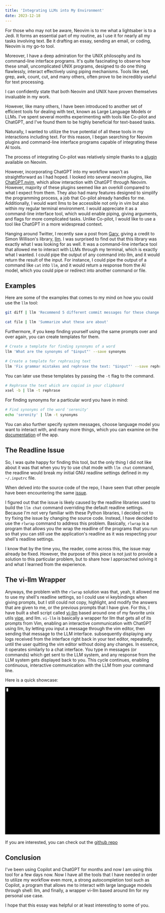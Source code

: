 ```yaml
---
title: 'Integrating LLMs into My Environment'
date: 2023-12-18
---
```


For those who may not be aware, Neovim is to me what a lightsaber is to a Jedi.
It forms an essential part of my routine, as I use it for nearly all my tasks
involving text. Be it drafting an essay, sending an email, or coding, Neovim is
my go-to tool.

Moreover, I have a deep admiration for the UNIX philosophy and its command-line
interface programs. It's quite fascinating to observe how these small,
uncomplicated UNIX programs, designed to do one thing flawlessly, interact
effectively using piping mechanisms. Tools like sed, grep, awk, count, cut, and
many others, often prove to be incredibly useful for text processing.

I can confidently state that both Neovim and UNIX have proven themselves
invaluable in my work.

However, like many others, I have been introduced to another set of efficient
tools for dealing with text, known as Large Language Models or LLMs. I've spent
several months experimenting with tools like Co-pilot and ChatGPT, and I've
found them to be highly beneficial for text-based tasks.

Naturally, I wanted to utilize the true potential of all these tools in my
interactions including text. For this reason, I began searching for Neovim plugins
and command-line interface programs capable of integrating these AI tools.

The process of integrating Co-pilot was relatively simple thanks to a
[plugin](https://github.com/github/copilot.vim) available on Neovim.

However, incorporating ChatGPT into my workflow wasn't as straightforward as I
had hoped. I looked into several neovim plugins, like
[ChatGPT.nvim](https://github.com/jackMort/ChatGPT.nvim), which allow
interaction with ChatGPT through Neovim. However, majority of these plugins
seemed like an overkill compared to what I expect from them. They also had many
features designed to simplify the programming process, a job that Co-pilot
already handles for me. Additionally, I would want llms to be accessible not
only in vim but also within my regular terminal environment. I would appreciate
it as a command-line interface tool, which would enable piping, giving
arguments, and flags for more complicated tasks. Unlike Co-pilot, I would like
to use a tool like ChatGPT in a more widespread context.

Hanging around Twitter, I recently saw a post from
[Gary](https://twitter.com/garybernhardt/status/1735090271690637803), giving a
credit to Simon Willison's library, [llm](https://github.com/simonw/llm). I was
surprised to find out that this library was exactly what I was looking for as
well. It was a command-line interface tool that allowed me to interact with
LLMs through my terminal, which is exactly what I wanted. I could pipe the
output of any command into llm, and it would return the result of the input.
For instance, I could pipe the output of a command like `cat` into `llm`, and
it would return a response from the AI model, which you could pipe or redirect
into another command or file.

## Examples

Here are some of the examples that comes to my mind on how you could use the
``llm`` tool:

```bash
git diff | llm 'Recommend 5 different commit messages for these change'
```

```bash
cat file | llm 'Summarize what these are about'
```

Furthermore, if you keep finding yourself using the same prompts over and over
again, you can create templates for them.

```bash
# Create a template for finding synonyms of a word
llm 'What are the synonyms of "$input"' --save synonyms
```

```bash
# Create a template for rephrasing text
llm 'Fix grammar mistakes and rephrase the text: "$input"' --save rephrase
```

You can later use these templates by passing the ``-t`` flag to the command.

```bash
# Rephrase the text which are copiod in your clipboard
xsel -b | llm -t rephrase
```

For finding synonyms for a particular word you have in mind:

```bash
# Find synonyms of the word 'serenity'
echo 'serenity' | llm -t synonyms
```

You can also further specify system messages, choose language model you want to
interact with, and many more things, which you can examine on the
[documentation](https://llm.datasette.io/en/stable/help.html) of the app.

## The Readline Issue

So, I was quite happy for finding this tool, but the only thing I did not like
about it was that when you try to use chat mode with ``llm chat`` command, the
readline would break my initial GNU readline settings defined in my
`~/.inputrc` file.

When delved into the source code of the repo, I have seen that other people
have been encountering the same
[issue](https://github.com/simonw/llm/issues/376).

I figured out that the issue is likely caused by the readline libraries used to
build the ``llm chat`` command overriding the default readline settings.
Because I'm not very familiar with these Python libraries, I decided not to try
fixing the issue by changing the source code. Instead, I have decided to use
the ``rlwrap`` command to address this problem. Basically, ``rlwrap`` is a
program that allows you the wrap the readline of the programs that you run so
that you can still use the application's readline as it was respecting your
shell's readline settings.

I know that by the time you, the reader, come across this, the issue may
already be fixed. However, the purpose of this piece is not just to provide a
solution to this particular problem, but to share how I approached solving it
and what I learned from the experience.

## The vi-llm Wrapper

Anyways, the problem with the ``rlwrap`` solution was that, yeah, it allowed me
to use my shell's readline settings, so I could use vi keybindings when giving
prompts, but I still could not copy, highlight, and modify the answers that are
given to me, or the previous prompts that I have give. For this, I have built a
shell script called [vi-llm](https://github.com/kugurerdem/vi-llm) based around
one of my favorite unix utils [vipe](https://joeyh.name/code/moreutils/), and
llm. ``vi-llm`` is basically a wrapper for llm that gets all of its prompts
from Vim, enabling an interactive communication with ChatGPT using llm, by
letting you input a message through the vim editor, then sending that message
to the LLM interface. subsequently displaying any logs received from the
interface right back in your text editor, repeatedly, until the user quitting
the vim editor without doing any changes. In essence, it operates similarly to
a chat interface. You type in messages (or commands) which get sent to the LLM
system, and any response from the LLM system gets displayed back to you. This
cycle continues, enabling continuous, interactive communication with the LLM
from your command line.

Here is a quick showcase:

![vi-llm-showcase](https://raw.githubusercontent.com/kugurerdem/vi-llm/master/showcase.gif#center)

If you are interested, you can check out the [github repo](https://github.com/kugurerdem/vi-llm)

## Conclusion

I've been using Copilot and ChatGPT for months and now I am using this tool for
a few days now. Now I have all the tools that I have needed in order to utilize
my workflow even more, a strong autocompletion tool such as Copilot, a program
that allows me to interact with large language models through shell: llm, and
finally, a wrapper vi-llm based around llm for my personal use case.

I hope that this essay was helpful or at least interesting to some of you.
